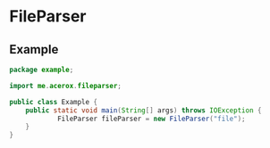 # FileParser

## Example
```java
package example;

import me.acerox.fileparser;

public class Example {
    public static void main(String[] args) throws IOException {
            FileParser fileParser = new FileParser("file");
    }
}
```